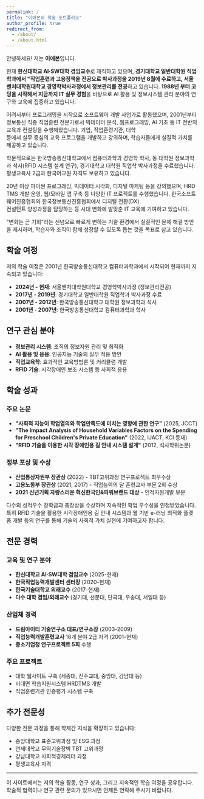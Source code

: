 ```yaml
---
permalink: /
title: "이애본의 학술 포트폴리오"
author_profile: true
redirect_from: 
  - /about/
  - /about.html
---
```


안녕하세요! 저는 **이애본**입니다.

  현재 **한신대학교 AI·SW대학 겸임교수**로 재직하고 있으며, **경기대학교 일반대학원 직업학과에서 "직업훈련과 고용정책을 전공으로 박사과정을 2019년 8월에 수료하고, 서울벤처대학원대학교 경영학박사과정에서 정보관리를 전공**하고 있습니다. **1988년 부터 코딩을 시작해서 지금까지 IT 실무 경험**을 바탕으로 AI 활용 및 정보시스템 관리 분야의 연구와 교육에
  집중하고 있습니다.

  어려서부터 프로그래밍을 시작으로 소프트웨어 개발 사업가로 활동했으며, 2001년부터 정보통신 직종 직업훈련 전문가로서 빅데이터 분석, 웹프로그래밍, AI 기초 등 IT 전반의 교육과 컨설팅을 수행해왔습니다. 기업, 직업훈련기관, 대학     
   등에서 실무 중심의 교육 프로그램을 개발하고 강의하며, 학습자들에게 실질적 가치를 제공하고 있습니다.

  학문적으로는 한국방송통신대학교에서 컴퓨터과학과 경영학 학사, 동 대학원 정보과학과 석사(RFID 시스템 설계 연구), 경기대학교 대학원 직업학 박사과정을 수료했습니다. 평생교육사 2급과 한국어교원 자격도 보유하고 있습니다.       


  20년 이상 파이썬 프로그래밍, 빅데이터 시각화, 디지털 마케팅 등을 강의했으며, HRD TMS 개발·운영, 웹/모바일 앱 구축 등 다양한 IT 프로젝트를 수행했습니다. 한국소프트웨어진흥협회와 한국정보통신진흥협회에서 디지털 전환(DX)     
   컨설턴트 양성과정을 담당하는 등 시대 변화에 발맞춘 IT 교육에 기여하고 있습니다.

  "변화는 곧 기회"라는 신념으로 빠르게 변하는 기술 환경에서 실질적인 문제 해결 방안을 제시하며, 학습자와 조직이 함께 성장할 수 있도록 돕는 것을 목표로 삼고 있습니다.

## 학술 여정

저의 학술 여정은 2001년 한국방송통신대학교 컴퓨터과학과에서 시작되어 현재까지 지속되고 있습니다:

- **2024년 - 현재**: 서울벤처대학원대학교 경영학박사과정 (정보관리전공)
- **2017년 - 2019년**: 경기대학교 일반대학원 직업학과 박사과정 수료
- **2007년 - 2012년**: 한국방송통신대학교 대학원 정보과학과 석사
- **2001년 - 2007년**: 한국방송통신대학교 컴퓨터과학과 학사

## 연구 관심 분야

- **정보관리 시스템**: 조직의 정보자원 관리 및 최적화
- **AI 활용 및 응용**: 인공지능 기술의 실무 적용 방안
- **직업교육학**: 효과적인 교육방법론 및 커리큘럼 개발
- **RFID 기술**: 시각장애인 보조 시스템 등 사회적 응용

## 학술 성과

### 주요 논문
- **"사회적 지능이 학업열의와 학업만족도에 미치는 영향에 관한 연구"** (2025, JCCT)
- **"The Impact Analysis of Household Variables Factors on the Spending for Preschool Children's Private Education"** (2022, IJACT, KCI 등재)
- **"RFID 기술을 이용한 시각 장애인용 길 안내 시스템 설계"** (2012, 석사학위논문)

### 정부 포상 및 수상
- **산업통상자원부 장관상** (2022) - TBT고위과정 연구프로젝트 최우수상
- **고용노동부 장관상** (2021, 2017) - 직업능력의 달 훈련교사 부문 2회 수상
- **2021 신년기획 자랑스러운 혁신한국인&파워브랜드 대상** - 인적자원개발 부문

다수의 성적우수 장학금과 총장상을 수상하며 지속적인 학업 우수성을 인정받았습니다. 특히 RFID 기술을 활용한 시각장애인용 길 안내 시스템과 웹 기반 e-러닝 최적화 플랫폼 개발 등의 연구를 통해 기술의 사회적 가치 실현에 기여하고자 합니다.

## 전문 경력

### 교육 및 연구 분야
- **한신대학교 AI·SW대학 겸임교수** (2025-현재)
- **한국직업능력개발센터 센터장** (2020-현재)
- **한국기술대학교 외래교수** (2017-현재)
- **다수 대학 겸임/외래교수** (경기대, 선문대, 단국대, 우송대, 서일대 등)

### 산업체 경력
- **드림아이티 기술연구소 대표/연구소장** (2003-2009)
- **직업능력개발훈련교사** 16개 분야 2급 자격 (2001-현재)
- **중소기업청 연구프로젝트 5회** 수행

### 주요 프로젝트
- 대학 웹사이트 구축 (세종대, 진주교대, 중앙대, 강남대 등)
- 비대면 학습지원시스템 HRDTMS 개발
- 직업훈련기관 인증평가 시스템 구축

## 추가 전문성

다양한 전문 과정을 통해 학제간 지식을 확장하고 있습니다:
- 중앙대학교 표준고위과정 및 ESG 과정
- 연세대학교 무역기술장벽 TBT 고위과정  
- 강남대학교 사회적경제리더 과정
- 평생교육사 자격

---

이 사이트에서는 저의 학술 활동, 연구 성과, 그리고 지속적인 학습 여정을 공유합니다. 학술적 협력이나 연구 관련 문의가 있으시면 언제든 연락해 주시기 바랍니다.